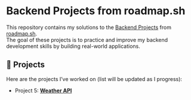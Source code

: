 # Backend Projects from roadmap.sh

This repository contains my solutions to the [Backend Projects](https://roadmap.sh/projects) from [roadmap.sh](https://roadmap.sh).  
The goal of these projects is to practice and improve my backend development skills by building real-world applications.

## 📌 Projects

Here are the projects I’ve worked on (list will be updated as I progress):

- Project 5: [**Weather API**](https://roadmap.sh/projects/weather-api-wrapper-service)
